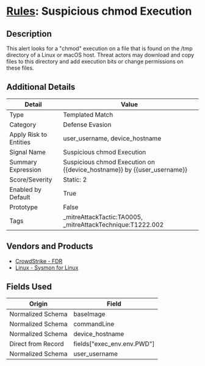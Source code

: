 # [Rules](README.md): Suspicious chmod Execution

## Description
This alert looks for a "chmod" execution on a file that is found on the /tmp directory of a Linux or macOS host. Threat actors may download and copy files to this directory and add execution bits or change permissions on these files.

## Additional Details
|Detail|Value|
|----|----|
|Type|Templated Match|
|Category|Defense Evasion|
|Apply Risk to Entities|user_username, device_hostname|
|Signal Name|Suspicious chmod Execution|
|Summary Expression|Suspicious chmod Execution on {{device_hostname}} by {{user_username}}|
|Score/Severity|Static: 2|
|Enabled by Default|True|
|Prototype|False|
|Tags|_mitreAttackTactic:TA0005, _mitreAttackTechnique:T1222.002|
## Vendors and Products
- [CrowdStrike - FDR](../products/569a3a44-c29f-492e-bcf4-5dc04e2ab0f3.md)
- [Linux - Sysmon for Linux](../products/b238758d-ade8-41d2-b32d-c99159e9fd74.md)


## Fields Used

|Origin|Field|
|----|----|
|Normalized Schema|baseImage|
|Normalized Schema|commandLine|
|Normalized Schema|device_hostname|
|Direct from Record|fields["exec_env.env.PWD"]|
|Normalized Schema|user_username|


